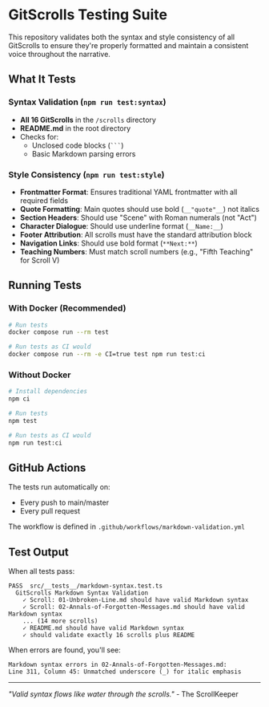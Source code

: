 # GitScrolls Testing Suite

This repository validates both the syntax and style consistency of all GitScrolls to ensure they're properly formatted and maintain a consistent voice throughout the narrative.

## What It Tests

### Syntax Validation (`npm run test:syntax`)
- **All 16 GitScrolls** in the `/scrolls` directory
- **README.md** in the root directory
- Checks for:
  - Unclosed code blocks (` ``` `)
  - Basic Markdown parsing errors

### Style Consistency (`npm run test:style`)
- **Frontmatter Format**: Ensures traditional YAML frontmatter with all required fields
- **Quote Formatting**: Main quotes should use bold (`__"quote"__`) not italics
- **Section Headers**: Should use "Scene" with Roman numerals (not "Act")
- **Character Dialogue**: Should use underline format (`__Name:__`)
- **Footer Attribution**: All scrolls must have the standard attribution block
- **Navigation Links**: Should use bold format (`**Next:**`)
- **Teaching Numbers**: Must match scroll numbers (e.g., "Fifth Teaching" for Scroll V)

## Running Tests

### With Docker (Recommended)

```bash
# Run tests
docker compose run --rm test

# Run tests as CI would
docker compose run --rm -e CI=true test npm run test:ci
```

### Without Docker

```bash
# Install dependencies
npm ci

# Run tests
npm test

# Run tests as CI would
npm run test:ci
```

## GitHub Actions

The tests run automatically on:
- Every push to main/master
- Every pull request

The workflow is defined in `.github/workflows/markdown-validation.yml`

## Test Output

When all tests pass:
```
PASS  src/__tests__/markdown-syntax.test.ts
  GitScrolls Markdown Syntax Validation
    ✓ Scroll: 01-Unbroken-Line.md should have valid Markdown syntax
    ✓ Scroll: 02-Annals-of-Forgotten-Messages.md should have valid Markdown syntax
    ... (14 more scrolls)
    ✓ README.md should have valid Markdown syntax
    ✓ should validate exactly 16 scrolls plus README
```

When errors are found, you'll see:
```
Markdown syntax errors in 02-Annals-of-Forgotten-Messages.md:
Line 311, Column 45: Unmatched underscore (_) for italic emphasis
```

---

*"Valid syntax flows like water through the scrolls."* - The ScrollKeeper
